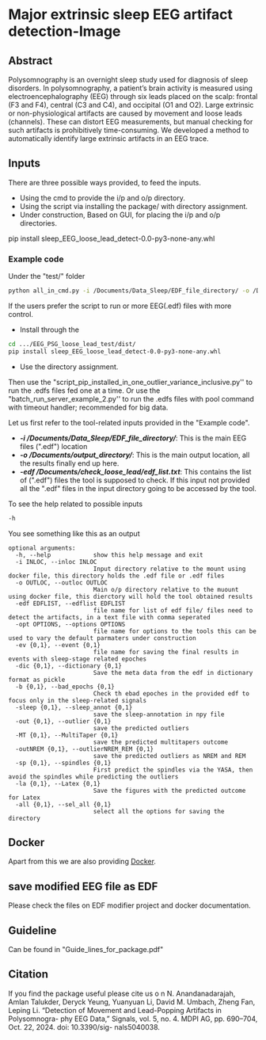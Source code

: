 # Major extrinsic sleep EEG artifact detection-Image

## Abstract

Polysomnography is an overnight sleep study used for diagnosis of sleep disorders. In
polysomnography, a patient’s brain activity is measured using electroencephalography
(EEG) through six leads placed on the scalp: frontal (F3 and F4), central (C3 and C4),
and occipital (O1 and O2). Large extrinsic or non-physiological artifacts are caused by
movement and loose leads (channels). These can distort EEG measurements, but manual
checking for such artifacts is prohibitively time-consuming. We developed a method to
automatically identify large extrinsic artifacts in an EEG trace.


## Inputs

There are three possible ways provided, to feed the inputs. 
- Using the cmd to provide the i/p and o/p directory.
- Using the script via installing the package/ with directory assignment.
- Under construction, Based on GUI, for placing the i/p and o/p directories.

pip install sleep_EEG_loose_lead_detect-0.0-py3-none-any.whl

### Example code
Under the "test/" folder
```bash
python all_in_cmd.py -i /Documents/Data_Sleep/EDF_file_directory/ -o /Documents/output_directory/ -edf /Documents/check_loose_lead/edf_list.txt
```
 
If the users prefer the script to run or more EEG(.edf) files with more control.
- Install through the 
```bash
cd .../EEG_PSG_loose_lead_test/dist/
pip install sleep_EEG_loose_lead_detect-0.0-py3-none-any.whl
```
- Use the directory assignment.

Then use the "script_pip_installed_in_one_outlier_variance_inclusive.py'' to run the .edfs files fed one at a time.
Or use the "batch_run_server_example_2.py'' to run the .edfs files with pool command with timeout handler; recommended for big data.

Let us first refer to the tool-related inputs provided in the "Example code".
- ***-i /Documents/Data_Sleep/EDF_file_directory/***: This is the  main EEG files (".edf") location 
- ***-o /Documents/output_directory/***: This is the main output location, all the results finally end up here. 
- ***-edf /Documents/check_loose_lead/edf_list.txt***: This contains the list of (".edf") files the tool is supposed to check. If this input not provided all the ".edf" files in the input directory going to be accessed by the tool.

To see the help related to possible inputs 
```bash
-h
```

You see something like this as an output 
```console
optional arguments:
  -h, --help            show this help message and exit
  -i INLOC, --inloc INLOC
                        Input directory relative to the mount using docker file, this directory holds the .edf file or .edf files
  -o OUTLOC, --outloc OUTLOC
                        Main o/p directory relative to the muount using docker file, this dierctory will hold the tool obtained results
  -edf EDFLIST, --edflist EDFLIST
                        file name for list of edf file/ files need to detect the artifacts, in a text file with comma seperated
  -opt OPTIONS, --options OPTIONS
                        file name for options to the tools this can be used to vary the default parmaters under construction
  -ev {0,1}, --event {0,1}
                        file name for saving the final results in events with sleep-stage related epoches
  -dic {0,1}, --dictionary {0,1}
                        Save the meta data from the edf in dictionary format as pickle
  -b {0,1}, --bad_epochs {0,1}
                        Check th ebad epoches in the provided edf to focus only in the sleep-related signals
  -sleep {0,1}, --sleep_annot {0,1}
                        save the sleep-annotation in npy file
  -out {0,1}, --outlier {0,1}
                        save the predicted outliers
  -MT {0,1}, --MultiTaper {0,1}
                        save the predicted multitapers outcome
  -outNREM {0,1}, --outlierNREM_REM {0,1}
                        save the predicted outliers as NREM and REM
  -sp {0,1}, --spindles {0,1}
                        First predict the spindles via the YASA, then avoid the spindles while predicting the outliers
  -la {0,1}, --Latex {0,1}
                        Save the figures with the predicted outcome for Latex
  -all {0,1}, --sel_all {0,1}
                        select all the options for saving the directory
 ```

## Docker
Apart from this we are also providing [Docker](https://hub.docker.com/r/nishyanand/loose_lead_test).

## save modified EEG file as EDF
Please check the files on EDF modifier project and docker documentation.

## Guideline
Can be found in "Guide_lines_for_package.pdf"

## Citation
If you find the package useful please cite us o
n
N. Anandanadarajah, Amlan Talukder, Deryck Yeung, Yuanyuan Li, David M. Umbach,
Zheng Fan, Leping Li. “Detection of Movement and Lead-Popping Artifacts in Polysomnogra-
phy EEG Data,” Signals, vol. 5, no. 4. MDPI AG, pp. 690–704, Oct. 22, 2024. doi: 10.3390/sig-
nals5040038.

